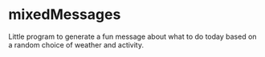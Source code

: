# mixedMessages
Little program to generate a fun message about what to do today based on a random choice of weather and activity. 
